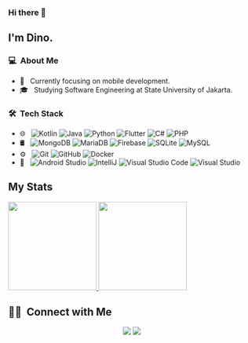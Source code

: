 ### Hi there 👋

## I'm Dino.

### 💻 &nbsp;About Me 

- 🤔 &nbsp; Currently focusing on mobile development.
- 🎓 &nbsp; Studying Software Engineering at State University of Jakarta.


### 🛠 &nbsp;Tech Stack

- 🌐 &nbsp;
  ![Kotlin](https://img.shields.io/badge/-Kotlin-333333?style=flat&logo=KOTLIN)
  ![Java](https://img.shields.io/badge/-Java-333333?style=flat&logo=Java&logoColor=red)
  ![Python](https://img.shields.io/badge/-Python-333333?style=flat&logo=python&logoColor=yellow)
  ![Flutter](https://img.shields.io/badge/-Flutter-333333?style=flat&logo=flutter&logoColor=blue)
  ![C#](https://img.shields.io/badge/-CSharp-333333?style=flat&logo=csharp&logoColor=purple)
  ![PHP](https://img.shields.io/badge/-PHP-333333?style=flat&logo=php)
- 🛢 &nbsp;
  ![MongoDB](https://img.shields.io/badge/-MongoDB-333333?style=flat&logo=mongodb)
  ![MariaDB](https://img.shields.io/badge/-MariaDB-333333?style=flat&logo=mariadb&logoColor=brown)
  ![Firebase](https://img.shields.io/badge/-Firebase-333333?style=flat&logo=firebase&logoColor=orange)
  ![SQLite](https://img.shields.io/badge/-SQLite-333333?style=flat&logo=sqlite&logoColor=blue)
  ![MySQL](https://img.shields.io/badge/-MySQL-333333?style=flat&logo=mysql&logoColor=gold)
- ⚙️ &nbsp;
  ![Git](https://img.shields.io/badge/-Git-333333?style=flat&logo=git)
  ![GitHub](https://img.shields.io/badge/-GitHub-333333?style=flat&logo=github)
  ![Docker](https://img.shields.io/badge/-Docker-333333?style=flat&logo=docker)
- 🔧 &nbsp;
  ![Android Studio](https://img.shields.io/badge/-Android%20Studio-333333?style=flat&logo=android-studio)
  ![IntelliJ](https://img.shields.io/badge/-IntelliJ-333333?style=flat&logo=jetbrains&logoColor=brown)
  ![Visual Studio Code](https://img.shields.io/badge/-Visual%20Studio%20Code-333333?style=flat&logo=visual-studio-code&logoColor=007ACC)
![Visual Studio](https://img.shields.io/badge/-Visual%20Studio-333333?style=flat&logo=visual-studio&logoColor=purple)


## My Stats
<p>
<a href="https://github.com/dinopriyano">
  <img height="180em" src="https://github-readme-stats.vercel.app/api?username=dinopriyano&show_icons=true&theme=dark" />
  <img height="180em" src="https://github-readme-stats.vercel.app/api/top-langs/?username=dinopriyano&theme=dark&layout=compact&exclude_lang=java+r" />
</a>
</p>


##  🤝🏻 &nbsp;Connect with Me

<p align="center">
<a href="https://www.linkedin.com/in/dinopriyano"><img src="https://img.shields.io/badge/-Dino%20Priyano-0077B5?style=flat-square&logo=Linkedin&logoColor=white"/></a>
<a href="mailto:dinopriyano@gmail.com"><img src="https://img.shields.io/badge/-dinopriyano@gmail.com-D14836?style=flat-square&logo=Gmail&logoColor=white"/></a>

<!--
**cdthomp1/cdthomp1** is a ✨ _special_ ✨ repository because its `README.md` (this file) appears on your GitHub profile.



